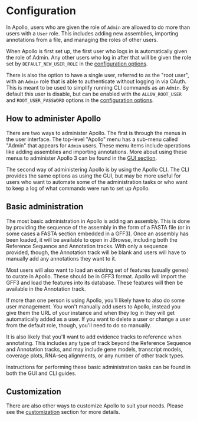 # Configuration

In Apollo, users who are given the role of `Admin` are allowed to do more than
users with a `User` role. This includes adding new assemblies, importing
annotations from a file, and managing the roles of other users.

When Apollo is first set up, the first user who logs in is automatically given
the role of Admin. Any other users who log in after that will be given the role
set by `DEFAULT_NEW_USER_ROLE` in the
[configuration options](../installation/configuration-options).

There is also the option to have a single user, referred to as the "root user",
with an `Admin` role that is able to authenticate without logging in via OAuth.
This is meant to be used to simplify running CLI commands as an `Admin`. By
default this user is disable, but can be enabled with the `ALLOW_ROOT_USER` and
`ROOT_USER_PASSWORD` options in the
[configuration options](../installation/configuration-options).

## How to administer Apollo

There are two ways to administer Apollo. The first is through the menus in the
user interface. The top-level "Apollo" menu has a sub-menu called "Admin" that
appears for `Admin` users. These menu items include operations like adding
assemblies and importing annotations. More about using these menus to administer
Apollo 3 can be found in the [GUI section](../category/data-management-gui).

The second way of administering Apollo is by using the Apollo CLI. The CLI
provides the same options as using the GUI, but may be more useful for users who
want to automate some of the administration tasks or who want to keep a log of
what commands were run to set up Apollo.

## Basic administration

The most basic administration in Apollo is adding an assembly. This is done by
providing the sequence of the assembly in the form of a FASTA file (or in some
cases a FASTA section embedded in a GFF3). Once an assembly has been loaded, it
will be available to open in JBrowse, including both the Reference Sequence and
Annotation tracks. With only a sequence provided, though, the Annotation track
will be blank and users will have to manually add any annotations they want to
it.

Most users will also want to load an existing set of features (usually genes) to
curate in Apollo. These should be in GFF3 format. Apollo will import the GFF3
and load the features into its database. These features will then be available
in the Annotation track.

If more than one person is using Apollo, you'll likely have to also do some user
management. You won't manually add users to Apollo, instead you give them the
URL of your instance and when they log in they will get automatically added as a
user. If you want to delete a user or change a user from the default role,
though, you'll need to do so manually.

It is also likely that you'll want to add evidence tracks to reference when
annotating. This includes any type of track beyond the Reference Sequence and
Annotation tracks, and may include gene models, transcript models, coverage
plots, RNA-seq alignments, or any number of other track types.

Instructions for performing these basic administration tasks can be found in
both the GUI and CLI guides.

## Customization

There are also other ways to customize Apollo to suit your needs. Please see the
[customization](../category/customization) section for more details.

